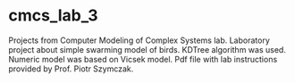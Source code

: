 # cmcs_lab_3
Projects from Computer Modeling of Complex Systems lab. Laboratory project about simple swarming model of birds. KDTree algorithm was used. Numeric model was based on Vicsek model.
Pdf file with lab instructions provided by Prof. Piotr Szymczak.
